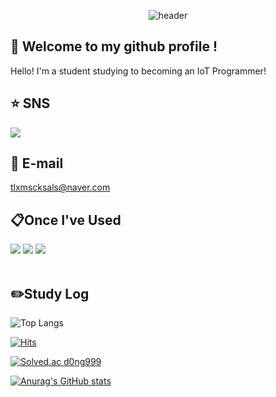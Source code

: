 <div align="center">
  
![header](https://capsule-render.vercel.app/api?type=waving&color=daa520&height=230&section=hearder&text=Welcome&desc=Dong's&nbsp;Github&nbsp;Profile&descSize=19&descAlignY=51&descAlign=57&fontColor=FFFFFF&fontSize=70&animation=fadeIn&fontAlignY=37)
  
</div>
  
## 👋 Welcome to my github profile !
Hello! I'm a student studying to becoming an IoT Programmer!
  <br/>

## :star: SNS
<img src="https://img.shields.io/badge/instagram-E4405F?style=flat-square&logo=instagram&logoColor=white">
  <br/> 

## :email: E-mail
tlxmscksals@naver.com
  <br/>
  
## 📋Once I've Used
<div align="left">
<img src="https://img.shields.io/badge/github%20-181717?style=flat-square&logo=github&logoColor=white">
<img src="https://img.shields.io/badge/Python%20-3776AB?style=flat-square&logo=Python&logoColor=white"/>
<img src="https://img.shields.io/badge/VSCode%20-007ACC?style=flat-square&logo=VisualStudioCode&logoColor=white">
</div>
  <br/>
  
##  ✏️Study Log
  
![Top Langs](https://github-readme-stats.vercel.app/api/top-langs/?username=d0ng999&layout=compact)
  
[![Hits](https://hits.seeyoufarm.com/api/count/incr/badge.svg?url=https%3A%2F%2Fgithub.com%2Fgjbae1212%2Fhit-counter&count_bg=%2379C83D&title_bg=%23555555&icon=&icon_color=%23E7E7E7&title=hits&edge_flat=false)](https://hits.seeyoufarm.com)
  
[![Solved.ac
d0ng999](http://mazassumnida.wtf/api/mini/generate_badge?boj={handle})](https://solved.ac/{handle})

[![Anurag's GitHub stats](https://github-readme-stats.vercel.app/api?username=d0ng999)](https://github.com/anuraghazra/github-readme-stats)
  


